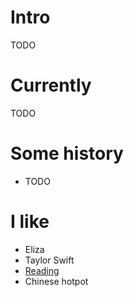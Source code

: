 
# Intro

TODO

# Currently

TODO

# Some history

- TODO

# I like

- Eliza
- Taylor Swift
- [Reading](https://www.goodreads.com/user/show/50594900-ruoshan-tao)
- Chinese hotpot


